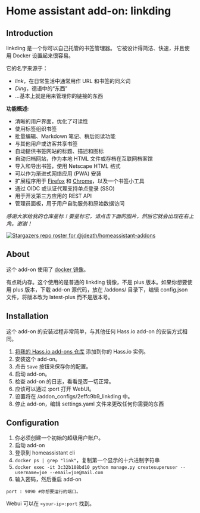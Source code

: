 # Home assistant add-on: linkding

##  Introduction
linkding 是一个你可以自己托管的书签管理器。
它被设计得简洁、快速，并且使用 Docker 设置起来很容易。

它的名字来源于：
- *link*，在日常生活中通常用作 URL 和书签的同义词
- *Ding*，德语中的“东西”
- ...基本上就是用来管理你的链接的东西

**功能概述:**
- 清晰的用户界面，优化了可读性
- 使用标签组织书签
- 批量编辑、Markdown 笔记、稍后阅读功能
- 与其他用户或访客共享书签
- 自动提供书签网站的标题、描述和图标
- 自动归档网站，作为本地 HTML 文件或存档在互联网档案馆
- 导入和导出书签，使用 Netscape HTML 格式
- 可以作为渐进式网络应用 (PWA) 安装
- 扩展程序用于 [Firefox](https://addons.mozilla.org/firefox/addon/linkding-extension/) 和 [Chrome](https://chrome.google.com/webstore/detail/linkding-extension/beakmhbijpdhipnjhnclmhgjlddhidpe)，以及一个书签小工具
- 通过 OIDC 或认证代理支持单点登录 (SSO)
- 用于开发第三方应用的 REST API
- 管理员面板，用于用户自助服务和原始数据访问

_感谢大家给我的仓库星标！要星标它，请点击下面的图片，然后它就会出现在右上角。谢谢！_

[![Stargazers repo roster for @jdeath/homeassistant-addons](https://reporoster.com/stars/jdeath/homeassistant-addons)](https://github.com/jdeath/homeassistant-addons/stargazers)

## About

这个 add-on 使用了 [docker 镜像](https://github.com/sissbruecker/linkding)。

有点耗内存。这个使用的是普通的 linkding 镜像，不是 plus 版本。如果你想要使用 plus 版本，下载 add-on 源代码，放在 /addons/ 目录下，编辑 config.json 文件，将版本改为 latest-plus 而不是版本号。

## Installation

这个 add-on 的安装过程非常简单，与其他任何 Hass.io add-on 的安装方式相同。

1. [将我的 Hass.io add-ons 仓库][repository] 添加到你的 Hass.io 实例。
1. 安装这个 add-on。
1. 点击 `Save` 按钮来保存你的配置。
1. 启动 add-on。
1. 检查 add-on 的日志，看看是否一切正常。
1. 应该可以通过 <your-ip>:port 打开 WebUI。
1. 设置将在 /addon_configs/2effc9b9_linkding 中。
1. 停止 add-on，编辑 settings.yaml 文件来更改任何你需要的东西

## Configuration
1. 你必须创建一个初始的超级用户账户。
1. 启动 add-on
1. 登录到 homeassistant cli
1. `docker ps | grep "link"`，复制第一个显示的十六进制字符串
1. `docker exec -it 3c32b108bd10 python manage.py createsuperuser --username=joe --email=joe@mail.com`
1. 输入密码，然后重启 add-on
```
port : 9090 #你想要运行的端口。
```

Webui 可以在 `<your-ip>:port` 找到。

[repository]: https://github.com/jdeath/homeassistant-addons